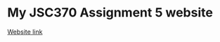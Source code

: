 # My JSC370 Assignment 5 website 

[Website link](https://karimzakir02.github.io/jsc370-assignment5/)
